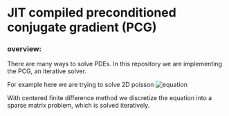 # JIT compiled preconditioned conjugate gradient (PCG)

### overview: 
There are many ways to solve PDEs. In this repository we are implementing the PCG, an iterative solver. 

For example here we are trying to solve 2D poisson ![equation](https://latex.codecogs.com/svg.latex?-\nabla^2%20u%20=%20b%20\quad%20\text{in}%20\quad%20\Omega%20\subset%20\mathbb{R}^2)

With centered finite difference method we discretize the equation into a sparse matrix problem, which is solved iteratively.